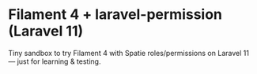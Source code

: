 # Filament 4 + laravel-permission (Laravel 11)

Tiny sandbox to try Filament 4 with Spatie roles/permissions on Laravel 11 — just for learning & testing.
